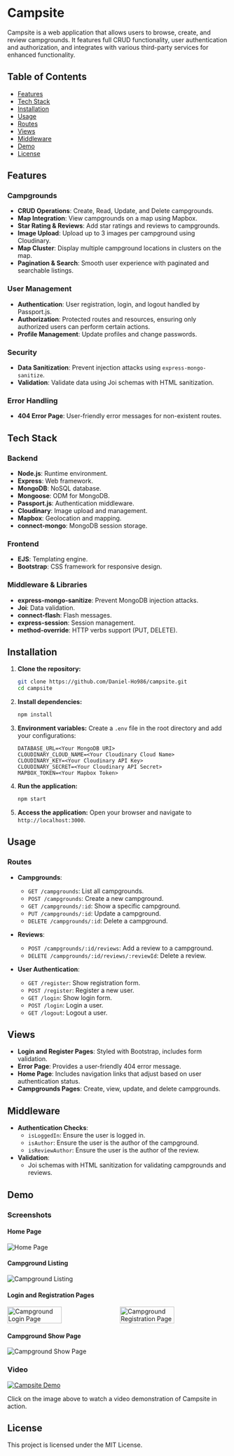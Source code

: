 # Campsite

Campsite is a web application that allows users to browse, create, and review campgrounds. It features full CRUD functionality, user authentication and authorization, and integrates with various third-party services for enhanced functionality.

## Table of Contents
- [Features](#features)
- [Tech Stack](#tech-stack)
- [Installation](#installation)
- [Usage](#usage)
- [Routes](#routes)
- [Views](#views)
- [Middleware](#middleware)
- [Demo](#demo)
- [License](#license)

## Features

### Campgrounds
- **CRUD Operations**: Create, Read, Update, and Delete campgrounds.
- **Map Integration**: View campgrounds on a map using Mapbox.
- **Star Rating & Reviews**: Add star ratings and reviews to campgrounds.
- **Image Upload**: Upload up to 3 images per campground using Cloudinary.
- **Map Cluster**: Display multiple campground locations in clusters on the map.
- **Pagination & Search**: Smooth user experience with paginated and searchable listings.

### User Management
- **Authentication**: User registration, login, and logout handled by Passport.js.
- **Authorization**: Protected routes and resources, ensuring only authorized users can perform certain actions.
- **Profile Management**: Update profiles and change passwords.

### Security
- **Data Sanitization**: Prevent injection attacks using `express-mongo-sanitize`.
- **Validation**: Validate data using Joi schemas with HTML sanitization.

### Error Handling
- **404 Error Page**: User-friendly error messages for non-existent routes.

## Tech Stack

### Backend
- **Node.js**: Runtime environment.
- **Express**: Web framework.
- **MongoDB**: NoSQL database.
- **Mongoose**: ODM for MongoDB.
- **Passport.js**: Authentication middleware.
- **Cloudinary**: Image upload and management.
- **Mapbox**: Geolocation and mapping.
- **connect-mongo**: MongoDB session storage.

### Frontend
- **EJS**: Templating engine.
- **Bootstrap**: CSS framework for responsive design.

### Middleware & Libraries
- **express-mongo-sanitize**: Prevent MongoDB injection attacks.
- **Joi**: Data validation.
- **connect-flash**: Flash messages.
- **express-session**: Session management.
- **method-override**: HTTP verbs support (PUT, DELETE).

## Installation

1. **Clone the repository:**
    ```bash
    git clone https://github.com/Daniel-Ho986/campsite.git
    cd campsite
    ```

2. **Install dependencies:**
    ```bash
    npm install
    ```

3. **Environment variables:**
    Create a `.env` file in the root directory and add your configurations:
    ```plaintext
    DATABASE_URL=<Your MongoDB URI>
    CLOUDINARY_CLOUD_NAME=<Your Cloudinary Cloud Name>
    CLOUDINARY_KEY=<Your Cloudinary API Key>
    CLOUDINARY_SECRET=<Your Cloudinary API Secret>
    MAPBOX_TOKEN=<Your Mapbox Token>
    ```

4. **Run the application:**
    ```bash
    npm start
    ```

5. **Access the application:**
    Open your browser and navigate to `http://localhost:3000`.

## Usage

### Routes

- **Campgrounds**: 
  - `GET /campgrounds`: List all campgrounds.
  - `POST /campgrounds`: Create a new campground.
  - `GET /campgrounds/:id`: Show a specific campground.
  - `PUT /campgrounds/:id`: Update a campground.
  - `DELETE /campgrounds/:id`: Delete a campground.

- **Reviews**: 
  - `POST /campgrounds/:id/reviews`: Add a review to a campground.
  - `DELETE /campgrounds/:id/reviews/:reviewId`: Delete a review.

- **User Authentication**: 
  - `GET /register`: Show registration form.
  - `POST /register`: Register a new user.
  - `GET /login`: Show login form.
  - `POST /login`: Login a user.
  - `GET /logout`: Logout a user.

## Views

- **Login and Register Pages**: Styled with Bootstrap, includes form validation.
- **Error Page**: Provides a user-friendly 404 error message.
- **Home Page**: Includes navigation links that adjust based on user authentication status.
- **Campgrounds Pages**: Create, view, update, and delete campgrounds.

## Middleware

- **Authentication Checks**:
  - `isLoggedIn`: Ensure the user is logged in.
  - `isAuthor`: Ensure the user is the author of the campground.
  - `isReviewAuthor`: Ensure the user is the author of the review.
- **Validation**:
  - Joi schemas with HTML sanitization for validating campgrounds and reviews.

## Demo

### Screenshots

#### Home Page
![Home Page](public/demo/home.png)

#### Campground Listing
![Campground Listing](public/demo/allCampground.png)

#### Login and Registration Pages
<div style="display: flex; gap: 10px;">
    <img src="public/demo/login.png" alt="Campground Login Page" width="50%"/>
    <img src="public/demo/register.png" alt="Campground Registration Page" width="50%"/>
</div>

#### Campground Show Page
![Campground Show Page](public/demo/show.png)

### Video
[![Campsite Demo](public/demo/home.png)](https://youtu.be/bh0noB1EoGs)

Click on the image above to watch a video demonstration of Campsite in action.

## License

This project is licensed under the MIT License.
